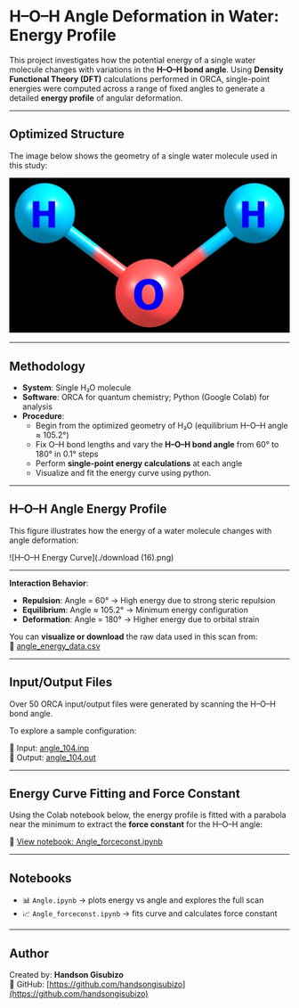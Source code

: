 # H–O–H Angle Deformation in Water: Energy Profile

This project investigates how the potential energy of a single water molecule changes with variations in the **H–O–H bond angle**. Using **Density Functional Theory (DFT)** calculations performed in ORCA, single-point energies were computed across a range of fixed angles to generate a detailed **energy profile** of angular deformation.

---

## Optimized Structure

The image below shows the geometry of a single water molecule used in this study:

![Optimized Water](./water.jpg)

---

## Methodology

- **System**: Single H₂O molecule  
- **Software**: ORCA for quantum chemistry; Python (Google Colab) for analysis  
- **Procedure**:
  - Begin from the optimized geometry of H₂O (equilibrium H–O–H angle ≈ 105.2°)
  - Fix O–H bond lengths and vary the **H–O–H bond angle** from 60° to 180° in 0.1° steps
  - Perform **single-point energy calculations** at each angle
  - Visualize and fit the energy curve using python.

---

## H–O–H Angle Energy Profile

This figure illustrates how the energy of a water molecule changes with angle deformation:

![H–O–H Energy Curve](./download (16).png)

---

**Interaction Behavior**:
- **Repulsion**: Angle = 60° → High energy due to strong steric repulsion  
- **Equilibrium**: Angle ≈ 105.2° → Minimum energy configuration  
- **Deformation**: Angle = 180° → Higher energy due to orbital strain  

You can **visualize or download** the raw data used in this scan from:  
📎 [angle_energy_data.csv](./angle_energy_data.csv)

---

## Input/Output Files
Over 50 ORCA input/output files were generated by scanning the H–O–H bond angle.

To explore a sample configuration:

🔹 Input:  [angle_104.inp](./angle_104.inp)  
🔹 Output: [angle_104.out](./angle_104.out)

---

## Energy Curve Fitting and Force Constant

Using the Colab notebook below, the energy profile is fitted with a parabola near the minimum to extract the **force constant** for the H–O–H angle:

📘 [View notebook: Angle_forceconst.ipynb](./Angle_forceconst.ipynb)

---

## Notebooks

- 📊 `Angle.ipynb` → plots energy vs angle and explores the full scan  
- 📈 `Angle_forceconst.ipynb` → fits curve and calculates force constant

---

## Author

Created by: **Handson Gisubizo**  
🔗 GitHub: [https://github.com/handsongisubizo](https://github.com/handsongisubizo)
